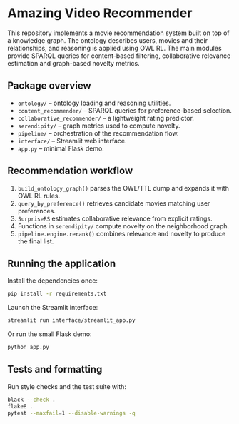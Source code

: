 # Amazing Video Recommender

This repository implements a movie recommendation system built on top of a knowledge graph. The ontology describes users, movies and their relationships, and reasoning is applied using OWL RL. The main modules provide SPARQL queries for content-based filtering, collaborative relevance estimation and graph-based novelty metrics.

## Package overview

- `ontology/` – ontology loading and reasoning utilities.
- `content_recommender/` – SPARQL queries for preference-based selection.
- `collaborative_recommender/` – a lightweight rating predictor.
- `serendipity/` – graph metrics used to compute novelty.
- `pipeline/` – orchestration of the recommendation flow.
- `interface/` – Streamlit web interface.
- `app.py` – minimal Flask demo.

## Recommendation workflow

1. `build_ontology_graph()` parses the OWL/TTL dump and expands it with OWL RL rules.
2. `query_by_preference()` retrieves candidate movies matching user preferences.
3. `SurpriseRS` estimates collaborative relevance from explicit ratings.
4. Functions in `serendipity/` compute novelty on the neighborhood graph.
5. `pipeline.engine.rerank()` combines relevance and novelty to produce the final list.

## Running the application

Install the dependencies once:

```bash
pip install -r requirements.txt
```

Launch the Streamlit interface:

```bash
streamlit run interface/streamlit_app.py
```

Or run the small Flask demo:

```bash
python app.py
```

## Tests and formatting

Run style checks and the test suite with:

```bash
black --check .
flake8 .
pytest --maxfail=1 --disable-warnings -q
```
